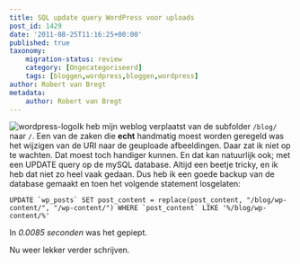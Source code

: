 ```yaml
---
title: SQL update query WordPress voor uploads
post_id: 1429
date: '2011-08-25T11:16:25+00:00'
published: true
taxonomy:
    migration-status: review
    category: [Ongecategoriseerd]
    tags: [bloggen,wordpress,bloggen,wordpress]
author: Robert van Bregt
metadata:
    author: Robert van Bregt
---
```

![](/wp-content/uploads/2011/08/wordpress-logo-150x150.png "wordpress-logo")Ik heb mijn weblog verplaatst van de subfolder `/blog/` naar `/`. Een van de zaken die **echt** handmatig moest worden geregeld was het wijzigen van de URI naar de geuploade afbeeldingen. Daar zat ik niet op te wachten. Dat moest toch handiger kunnen. En dat kan natuurlijk ook; met een UPDATE query op de mySQL database. Altijd een beetje tricky, en ik heb dat niet zo heel vaak gedaan. Dus heb ik een goede backup van de database gemaakt en toen het volgende statement losgelaten:

 
    UPDATE `wp_posts` SET post_content = replace(post_content, "/blog/wp-content/", "/wp-content/") WHERE `post_content` LIKE '%/blog/wp-content/%' 

In *0.0085 seconden* was het gepiept.

Nu weer lekker verder schrijven.